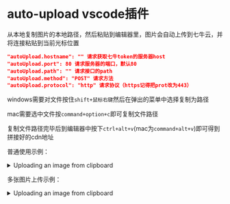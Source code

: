 # auto-upload vscode插件

从本地复制图片的本地路径，然后粘贴到编辑器里，图片会自动上传到七牛云，并将连接粘贴到当前光标位置

```json
"autoUpload.hostname": "" 请求获取七牛token的服务器host
"autoUpload.port": 80 请求服务器的端口，默认80
"autoUpload.path": "" 请求接口的path
"autoUpload.method": "POST" 请求方法
"autoUpload.protocol": "http" 请求协议（https记得把prot改为443）
```

windows需要对文件按住`shift+鼠标右键`然后在弹出的菜单中选择复制为路径

mac需要选中文件按`command+option+c`即可复制文件路径

复制文件路径完毕后到编辑器中按下`ctrl+alt+v`(mac为`command+alt+v`)即可得到拼接好的cdn地址

普通使用示例：

<details>
  <summary>Uploading an image from clipboard</summary>
  <img src="./img/guide.gif" alt="clipboard.gif">
</details>

多张图片上传示例：

<details>
  <summary>Uploading an image from clipboard</summary>
  <img src="./img/guide1.gif" alt="clipboard.gif">
</details>
